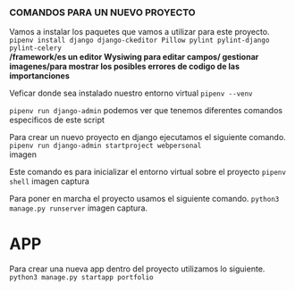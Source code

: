 ### COMANDOS PARA UN NUEVO PROYECTO

Vamos a instalar los paquetes que vamos a utilizar para este proyecto.  
`pipenv install django django-ckeditor Pillow pylint pylint-django pylint-celery`  
**/framework/es un editor Wysiwing para editar campos/ gestionar imagenes/para mostrar los posibles errores de codigo de las importanciones**

Veficar donde sea instalado nuestro entorno virtual `pipenv --venv`

`pipenv run django-admin` podemos ver que tenemos diferentes comandos especificos de este script

Para crear un nuevo proyecto en django ejecutamos el siguiente comando.  
`pipenv run django-admin startproject webpersonal`  
imagen

Este comando es para inicializar el entorno virtual sobre el proyecto `pipenv shell` 
imagen captura

Para poner en marcha el proyecto usamos el siguiente comando.
`python3 manage.py runserver` 
imagen captura.  

# APP
Para crear una nueva app dentro del proyecto utilizamos lo siguiente.   
`python3 manage.py startapp portfolio` 

